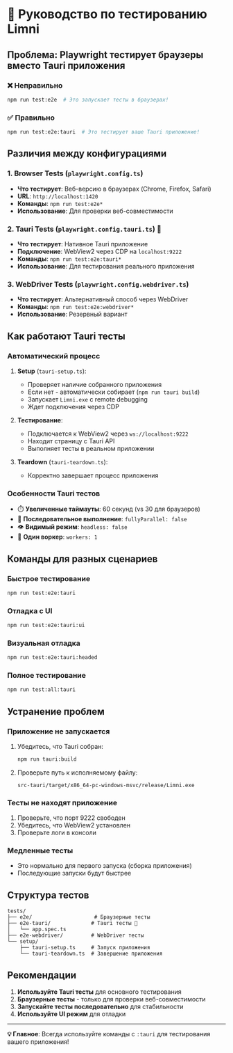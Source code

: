 # 🧪 Руководство по тестированию Limni

## Проблема: Playwright тестирует браузеры вместо Tauri приложения

### ❌ Неправильно

```bash
npm run test:e2e  # Это запускает тесты в браузерах!
```

### ✅ Правильно

```bash
npm run test:e2e:tauri  # Это тестирует ваше Tauri приложение!
```

## Различия между конфигурациями

### 1. Browser Tests (`playwright.config.ts`)

- **Что тестирует**: Веб-версию в браузерах (Chrome, Firefox, Safari)
- **URL**: `http://localhost:1420`
- **Команды**: `npm run test:e2e*`
- **Использование**: Для проверки веб-совместимости

### 2. Tauri Tests (`playwright.config.tauri.ts`) 🎯

- **Что тестирует**: Нативное Tauri приложение
- **Подключение**: WebView2 через CDP на `localhost:9222`
- **Команды**: `npm run test:e2e:tauri*`
- **Использование**: Для тестирования реального приложения

### 3. WebDriver Tests (`playwright.config.webdriver.ts`)

- **Что тестирует**: Альтернативный способ через WebDriver
- **Команды**: `npm run test:e2e:webdriver*`
- **Использование**: Резервный вариант

## Как работают Tauri тесты

### Автоматический процесс

1. **Setup** (`tauri-setup.ts`):
   - Проверяет наличие собранного приложения
   - Если нет - автоматически собирает (`npm run tauri build`)
   - Запускает `Limni.exe` с remote debugging
   - Ждет подключения через CDP

2. **Тестирование**:
   - Подключается к WebView2 через `ws://localhost:9222`
   - Находит страницу с Tauri API
   - Выполняет тесты в реальном приложении

3. **Teardown** (`tauri-teardown.ts`):
   - Корректно завершает процесс приложения

### Особенности Tauri тестов

- ⏱️ **Увеличенные таймауты**: 60 секунд (vs 30 для браузеров)
- 🔄 **Последовательное выполнение**: `fullyParallel: false`
- 👁️ **Видимый режим**: `headless: false`
- 🎯 **Один воркер**: `workers: 1`

## Команды для разных сценариев

### Быстрое тестирование

```bash
npm run test:e2e:tauri
```

### Отладка с UI

```bash
npm run test:e2e:tauri:ui
```

### Визуальная отладка

```bash
npm run test:e2e:tauri:headed
```

### Полное тестирование

```bash
npm run test:all:tauri
```

## Устранение проблем

### Приложение не запускается

1. Убедитесь, что Tauri собран:

   ```bash
   npm run tauri:build
   ```

2. Проверьте путь к исполняемому файлу:
   ```
   src-tauri/target/x86_64-pc-windows-msvc/release/Limni.exe
   ```

### Тесты не находят приложение

1. Проверьте, что порт 9222 свободен
2. Убедитесь, что WebView2 установлен
3. Проверьте логи в консоли

### Медленные тесты

- Это нормально для первого запуска (сборка приложения)
- Последующие запуски будут быстрее

## Структура тестов

```
tests/
├── e2e/                    # Браузерные тесты
├── e2e-tauri/             # Tauri тесты 🎯
│   └── app.spec.ts
├── e2e-webdriver/         # WebDriver тесты
└── setup/
    ├── tauri-setup.ts     # Запуск приложения
    └── tauri-teardown.ts  # Завершение приложения
```

## Рекомендации

1. **Используйте Tauri тесты** для основного тестирования
2. **Браузерные тесты** - только для проверки веб-совместимости
3. **Запускайте тесты последовательно** для стабильности
4. **Используйте UI режим** для отладки

---

**💡 Главное**: Всегда используйте команды с `:tauri` для тестирования вашего приложения!
